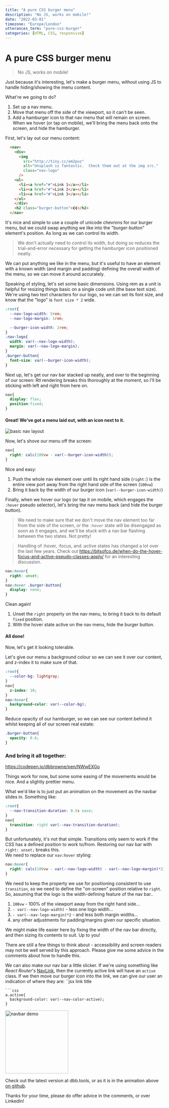 ```yaml
---
title: "A pure CSS burger menu"
description: "No JS, works on mobile!"
date: "2022-03-01"
timezone: "Europe/London"
utterances_term: "pure-css-burger"
categories: [HTML, CSS, responsive]
---
```

# A pure CSS burger menu

> No JS, works on mobile!

Just because it's interesting, let's make a burger menu, without using JS to handle hiding/showing the menu content.

What're we going to do?

1. Set up a nav menu.
2. Move that menu off the side of the viewport, so it can't be seen.
3. Add a hamburger icon to that nav menu that will remain on screen. When we hover (or tap on mobile), we'll bring the menu back onto the screen, and hide the hamburger.

First, let's lay out our menu content:
```html
  <nav>
    <div>
      <img 
        src="http://tiny.cc/em2puz"
        alt="Unsplash is fantastic.  Check them out at the img src." 
        class="nav-logo"
      />
    <ul>
      <li><a href="#">Link 1</a></li>
      <li><a href="#">Link 2</a></li>
      <li><a href="#">Link 3</a></li>
    </ul>
    </div>
    <h2 class="burger-button">❰❰</h2>
  </nav>
```

It's nice and simple to use a couple of unicode chevrons for our burger menu, but we could swap anything we like into the "burger-button" element's position.  As long as we can control its width.
> We don't actually need to control its width, but doing so reduces the trial-and-error necessary for getting the hamburger icon positioned neatly.

We can put anything we like in the menu, but it's useful to have an element with a known width (and margin and padding) defining the overall width of the menu, so we can move it around accurately.

Speaking of styling, let's set some basic dimensions.  Using rem as a unit is helpful for resizing things basic on a single code unit (the base text size).  We're using two text characters for our logo, so we can set its font size, and know that the "logo" is `font size * 2` wide.

```css
:root{
  --nav-logo-width: 5rem;
  --nav-logo-margin: 1rem;

  --burger-icon-width: 2rem;
}
.nav-logo{
  width: var(--nav-logo-width);
  margin: var(--nav-logo-margin);
}
.burger-button{
  font-size: var(--burger-icon-width);
}
```

Next up, let's get our nav bar stacked up neatly, and over to the beginning of our screen:
Rtl rendering breaks this thoroughly at the moment, so I'll be sticking with left and right from here on.
```css
nav{
  display: flex;
  position:fixed;
}
```

#### Great!  We've got a menu laid out, with an icon next to it.

![basic nav layout](https://user-images.githubusercontent.com/72463218/156226555-95502eb1-9f4b-4e3f-8e05-ed36e53e78e5.png)

Now, let's shove our menu off the screen:
```css
nav{
  right: calc(100vw - var(--burger-icon-width));
}
```
Nice and easy:
1. Push the whole nav element over until its right hand side (`right:`) is the entire view port away from the right hand side of the screen (`100vw`)
1. Bring it back by the width of our burger icon (`var(--burger-icon-width)`)

Finally, when we hover our logo (or tap it on mobile, which engages the `:hover` pseudo selector), let's bring the nav menu back (and hide the burger button).  
> We need to make sure that we don't move the nav element too far from the side of the screen, or the `:hover` state will be disengaged as soon as it engages, and we'll be stuck with a nav bar flashing between the two states.  Not pretty!

> Handling of :hover, :focus, and :active states has changed a lot over the last few years.  Check out https://bitsofco.de/when-do-the-hover-focus-and-active-pseudo-classes-apply/ for an interesting discussion.

```css
nav:hover{
  right: unset;
}
nav:hover .burger-button{
  display: none;
}
```
Clean again!

1. Unset the `right` property on the nav menu, to bring it back to its default `fixed` position.
1. With the hover state active on the nav menu, hide the burger button.

#### All done!




Now, let's get it looking tolerable.

Let's give our menu a background colour so we can see it over our content, and z-index it to make sure of that.
```css
:root{
  --color-bg: lightgray;
}
nav{
  z-index: 10;
}
nav:hover{
  background-color: var(--color-bg);
}
```

Reduce opacity of our hamburger, so we can see our content behind it whilst keeping all of our screen real estate:

```css
.burger-button{
  opacity: 0.6;
}
```


### And bring it all together:
https://codepen.io/dbbrowne/pen/NWwEXGo


Things work for now, but some some easing of the movements would be nice.  And a slightly prettier menu.

What we'd like is to just put an animation on the movement as the navbar slides in.  Something like:
```css
:root{
  --nav-transition-duration: 0.5s ease;
}
nav{
  transition: right var(--nav-transition-duration);
}
```
But unfortunately, it's not that simple.  Transitions only seem to work if the CSS has a defined position to work to/from.  Restoring our nav bar with `right: unset;` breaks this.  
We need to replace our `nav:hover` styling:
```css
nav:hover{
  right: calc(100vw - var(--nav-logo-width) - var(--nav-logo-margin)*2);
}
```

We need to keep the property we use for positioning consistent to use `transition`, so we need to define the "on-screen" position relative to `right`.  So, assuming that the logo is the width-defining feature of the nav bar..
1. `100vw` - 100% of the viewport away from the right hand side...
1. `- var(--nav-logo-width)` - less one logo width...
1. `- var(--nav-logo-margin)*2` - and less both margin widths...
1. any other adjustments for padding/margins given our specific situation.

We might make life easier here by fixing the width of the nav bar directly, and then sizing its contents to suit.  Up to you!


There are still a few things to think about - accessibility and screen readers may not be well served by this approach.  Please give me some advice in the comments about how to handle this.


We can also make our nav bar a little slicker.  If we're using something like *React Router*'s [NavLink](https://v5.reactrouter.com/web/api/NavLink), then the currently active link will have an `active` class.  If we then move our burger icon into the link, we can give our user an indication of where they are:
``jsx
<NavLink to="url">
  <span>link title</span>
  <LeftArrow />
</NavLink>
```
```css
a.active{
  background-color: var(--nav-color-active);
}
```

<img src="https://user-images.githubusercontent.com/72463218/156239739-ba76eefc-d217-49ba-8556-0d7688e9f92e.gif" alt="navbar demo" width="200"/>


Check out the latest version at dbb.tools, or as it is in the animation above [on github](https://github.com/DBBrowne/portfolio/blob/66938b3402a0e4dd4e504aa271b84baa56d1cd87/src/containers/common/Nav.js#L37-L38).

Thanks for your time, please do offer advice in the comments, or over LinkedIn!